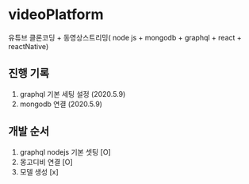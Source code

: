 # videoPlatform
유튜브 클론코딩 + 동영상스트리밍( node js + mongodb + graphql + react + reactNative)


## 진행 기록
1. graphql 기본 세팅 설정 (2020.5.9)
2. mongodb 연결 (2020.5.9)

## 개발 순서
1. graphql nodejs 기본 셋팅 [O]
2. 몽고디비 연결 [O]
3. 모델 생성 [x]
